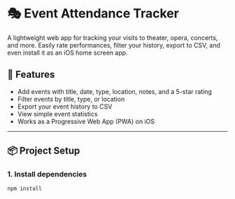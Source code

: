 # 🎭 Event Attendance Tracker

A lightweight web app for tracking your visits to theater, opera, concerts, and more. Easily rate performances, filter your history, export to CSV, and even install it as an iOS home screen app.

## 🚀 Features

- Add events with title, date, type, location, notes, and a 5-star rating
- Filter events by title, type, or location
- Export your event history to CSV
- View simple event statistics
- Works as a Progressive Web App (PWA) on iOS

---

## 📦 Project Setup

### 1. Install dependencies

```bash
npm install


